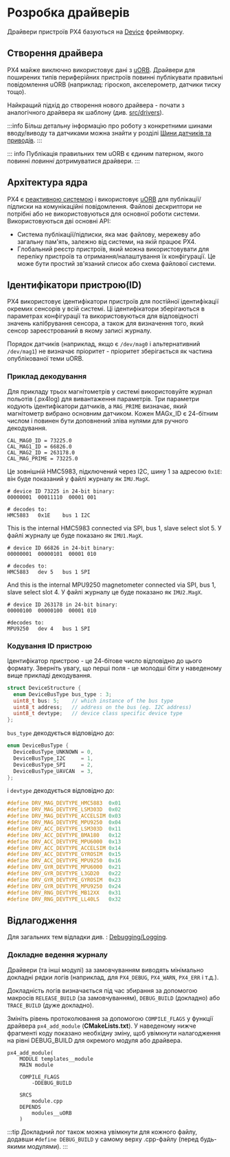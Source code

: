 # Розробка драйверів

Драйвери пристроїв PX4 базуються на [Device](https://github.com/PX4/PX4-Autopilot/tree/main/src/lib/drivers/device) фреймворку.

## Створення драйвера

PX4 майже виключно використовує дані з [uORB](../middleware/uorb.md). Драйвери для поширених типів периферійних пристроїв повинні публікувати правильні повідомлення uORB (наприклад: гіроскоп, акселерометр, датчики тиску тощо).

Найкращий підхід до створення нового драйвера - почати з аналогічного драйвера як шаблону (див. [src/drivers](https://github.com/PX4/PX4-Autopilot/tree/main/src/drivers)).

:::info Більш детальну інформацію про роботу з конкретними шинами вводу/виводу та датчиками можна знайти у розділі [Шини датчиків та приводів](../sensor_bus/index.md).
:::

::: info Публікація правильних тем uORB є єдиним патерном, якого повинні *повинні* дотримуватися драйвери.
:::

## Архітектура ядра

PX4 є [реактивною системою](../concept/architecture.md) і використовує [uORB](../middleware/uorb.md) для публікації/підписки на комунікаційні повідомлення. Файлові дескриптори не потрібні або не використовуються для основної роботи системи. Використовуються дві основні API:

* Система публікації/підписки, яка має файлову, мережеву або загальну пам'ять, залежно від системи, на якій працює PX4.
* Глобальний реєстр пристроїв, який можна використовувати для переліку пристроїв та отримання/налаштування їх конфігурації. Це може бути простий зв'язаний список або схема файлової системи.

## Ідентифікатори пристрою(ID)

PX4 використовує ідентифікатори пристроїв для постійної ідентифікації окремих сенсорів у всій системі. Ці ідентифікатори зберігаються в параметрах конфігурації та використовуються для відповідності значень калібрування сенсора, а також для визначення того, який сенсор зареєстрований в якому записі журналу.

Порядок датчиків (наприклад, якщо є `/dev/mag0` і альтернативний `/dev/mag1`) не визначає пріоритет - пріоритет зберігається як частина опублікованої теми uORB.

### Приклад декодування

Для прикладу трьох магнітометрів у системі використовуйте журнал польотів (.px4log) для вивантаження параметрів. Три параметри кодують ідентифікатори датчиків, а `MAG_PRIME` визначає, який магнітометр вибрано основним датчиком. Кожен MAGx_ID є 24-бітним числом і повинен бути доповнений зліва нулями для ручного декодування.


```
CAL_MAG0_ID = 73225.0
CAL_MAG1_ID = 66826.0
CAL_MAG2_ID = 263178.0
CAL_MAG_PRIME = 73225.0
```

Це зовнішній HMC5983, підключений через I2C, шину 1 за адресою `0x1E`: він буде показаний у файлі журналу як `IMU.MagX`.

```
# device ID 73225 in 24-bit binary:
00000001  00011110  00001 001

# decodes to:
HMC5883   0x1E    bus 1 I2C
```

This is the internal HMC5983 connected via SPI, bus 1, slave select slot 5. У файлі журналу це буде показано як `IMU1.MagX`.

```
# device ID 66826 in 24-bit binary:
00000001  00000101  00001 010

# decodes to:
HMC5883   dev 5   bus 1 SPI
```

And this is the internal MPU9250 magnetometer connected via SPI, bus 1, slave select slot 4. У файлі журналу це буде показано як `IMU2.MagX`.

```
# device ID 263178 in 24-bit binary:
00000100  00000100  00001 010

#decodes to:
MPU9250   dev 4   bus 1 SPI
```

### Кодування ID пристрою

Ідентифікатор пристрою - це 24-бітове число відповідно до цього формату. Зверніть увагу, що перші поля - це молодші біти у наведеному вище прикладі декодування.

```C
struct DeviceStructure {
  enum DeviceBusType bus_type : 3;
  uint8_t bus: 5;    // which instance of the bus type
  uint8_t address;   // address on the bus (eg. I2C address)
  uint8_t devtype;   // device class specific device type
};
```
`bus_type` декодується відповідно до:

```C
enum DeviceBusType {
  DeviceBusType_UNKNOWN = 0,
  DeviceBusType_I2C     = 1,
  DeviceBusType_SPI     = 2,
  DeviceBusType_UAVCAN  = 3,
};
```

і `devtype` декодується відповідно до:

```C
#define DRV_MAG_DEVTYPE_HMC5883  0x01
#define DRV_MAG_DEVTYPE_LSM303D  0x02
#define DRV_MAG_DEVTYPE_ACCELSIM 0x03
#define DRV_MAG_DEVTYPE_MPU9250  0x04
#define DRV_ACC_DEVTYPE_LSM303D  0x11
#define DRV_ACC_DEVTYPE_BMA180   0x12
#define DRV_ACC_DEVTYPE_MPU6000  0x13
#define DRV_ACC_DEVTYPE_ACCELSIM 0x14
#define DRV_ACC_DEVTYPE_GYROSIM  0x15
#define DRV_ACC_DEVTYPE_MPU9250  0x16
#define DRV_GYR_DEVTYPE_MPU6000  0x21
#define DRV_GYR_DEVTYPE_L3GD20   0x22
#define DRV_GYR_DEVTYPE_GYROSIM  0x23
#define DRV_GYR_DEVTYPE_MPU9250  0x24
#define DRV_RNG_DEVTYPE_MB12XX   0x31
#define DRV_RNG_DEVTYPE_LL40LS   0x32
```

## Відлагодження

Для загальних тем відладки див. : [Debugging/Logging](../debug/index.md).

### Докладне ведення журналу

Драйвери (та інші модулі) за замовчуванням виводять мінімально докладні рядки логів (наприклад, для `PX4_DEBUG`, `PX4_WARN`, `PX4_ERR` і т.д.).

Докладність логів визначається під час збирання за допомогою макросів `RELEASE_BUILD` (за замовчуванням), `DEBUG_BUILD` (докладно) або `TRACE_BUILD` (дуже докладно).

Змініть рівень протоколювання за допомогою `COMPILE_FLAGS` у функції драйвера `px4_add_module` (**CMakeLists.txt**). У наведеному нижче фрагменті коду показано необхідну зміну, щоб увімкнути налагодження на рівні DEBUG_BUILD для окремого модуля або драйвера.

```
px4_add_module(
    MODULE templates__module
    MAIN module
```
```
    COMPILE_FLAGS
        -DDEBUG_BUILD
```
```
    SRCS
        module.cpp
    DEPENDS
        modules__uORB
    )
```

:::tip
Докладний лог також можна увімкнути для кожного файлу, додавши `#define DEBUG_BUILD` у самому верху .cpp-файлу (перед будь-якими модулями).
:::
